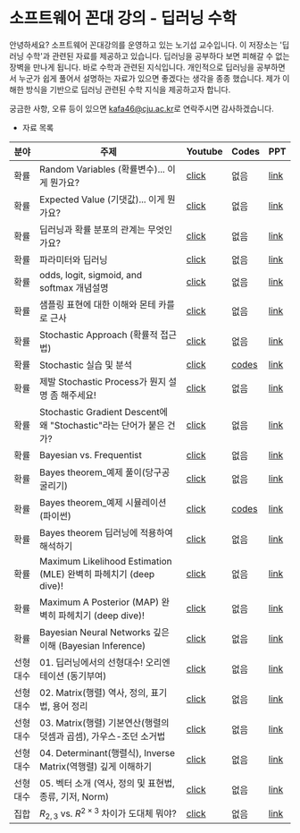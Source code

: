 # 소프트웨어 꼰대 강의 - 딥러닝 수학

<p>
    안녕하세요? 소프트웨어 꼰대강의를 운영하고 있는 노기섭 교수입니다.
    이 저장소는 '딥러닝 수학'과 관련된 자료를 제공하고 있습니다. 딥러닝을 공부하다 보면 피해갈 수 없는 장벽을 만나게 됩니다. 바로 수학과 관련된 지식입니다. 개인적으로 딥러닝을 공부하면서 누군가 쉽게 풀어서 설명하는 자료가 있으면 좋겠다는 생각을 종종 했습니다. 제가 이해한 방식을 기반으로 딥러닝 관련된 수학 지식을 제공하고자 합니다.
</p>


궁금한 사항, 오류 등이 있으면 [kafa46@cju.ac.kr](mailto:kafa46@cju.ac.kr)로 연락주시면 감사하겠습니다.

- 자료 목록 

|분야|주제|Youtube|Codes|PPT|
|---|---|---|---|---|
|확률|Random Variables (확률변수)... 이게 뭔가요?|[click](https://youtu.be/iTxTGBOhzCA)|없음|[link](https://github.com/kafa46/deeplearning_math/blob/master/01_probability_theory/01_random_variables.pdf)|
|확률|Expected Value (기댓값)... 이게 뭔가요?|[click](https://youtu.be/nvHyIScyQxs)|없음|[link](https://github.com/kafa46/deeplearning_math/blob/master/01_probability_theory/02.%20expected_value.pdf)|
|확률|딥러닝과 확률 분포의 관계는 무엇인가요?|[click](https://youtu.be/qpbIKg21mvI)|없음|[link](https://github.com/kafa46/deeplearning_math/blob/master/01_probability_theory/03_probability_distribution_and_deeplearning.pdf)|
|확률|파라미터와 딥러닝|[click](https://youtu.be/PobNLp279-w)|없음|[link](https://github.com/kafa46/deeplearning_math/blob/master/01_probability_theory/04_parameters_in_deep_learning.pdf)|
|확률|odds, logit, sigmoid, and softmax 개념설명|[click](https://youtu.be/V0uyiu6X4Zs)|없음|[link](https://github.com/kafa46/deeplearning_math/blob/master/01_probability_theory/05_odds_logit_sigmoid_and_softmax.pdf)|
|확률|샘플링 표현에 대한 이해와 몬테 카를로 근사|[click](https://youtu.be/nw_tVBCw0Z8)|없음|[link](https://github.com/kafa46/deeplearning_math/blob/master/01_probability_theory/06_sampling_representation_and_monte_carlo_approximation.pdf)|
|확률|Stochastic Approach (확률적 접근법)|[click](https://youtu.be/LBT41oKsHWg)|없음|[link](https://github.com/kafa46/deeplearning_math/blob/master/01_probability_theory/07_stochastic.pdf)|
|확률|Stochastic 실습 및 분석|[click](https://youtu.be/k6xog4ZNnT0)|[codes](https://github.com/kafa46/deeplearning_math/blob/master/01_probability_theory/07_stochastic.py)|[link](https://github.com/kafa46/deeplearning_math/blob/master/01_probability_theory/07_stochastic.pdf)|
|확률|제발 Stochastic Process가 뭔지 설명 좀 해주세요!|[click](https://youtu.be/HtJ-q8tc5qQ)|없음|[link](https://github.com/kafa46/deeplearning_math/blob/master/01_probability_theory/07_stochastic.pdf)|
|확률|Stochastic Gradient Descent에 왜 "Stochastic"라는 단어가 붙은 건가?|[click](https://youtu.be/DEQhCJ0nav4)|없음|[link](https://github.com/kafa46/deeplearning_math/blob/master/01_probability_theory/07_stochastic.pdf)|
|확률|Bayesian vs. Frequentist|[click](https://youtu.be/Kmw1pCsAqfM)|없음|[link](https://github.com/kafa46/deeplearning_math/blob/master/01_probability_theory/08_01_Bayesian_vs_frequentist.pdf)|
|확률|Bayes theorem_예제 풀이(당구공 굴리기)|[click](https://youtu.be/xdMor6957E0)|없음|[link](https://github.com/kafa46/deeplearning_math/blob/master/01_probability_theory/08_02_Bayes_theorem_example_and_simulation.pdf)|
|확률|Bayes theorem_예제 시뮬레이션(파이썬)|[click](https://youtu.be/7nyj0DvUluI)|[codes](https://github.com/kafa46/deeplearning_math/blob/master/01_probability_theory/08_02_Bayes_theorem_simulation.py)|[link](https://github.com/kafa46/deeplearning_math/blob/master/01_probability_theory/08_02_Bayes_theorem_example_and_simulation.pdf)|
|확률|Bayes theorem 딥러닝에 적용하여 해석하기|[click](https://youtu.be/YvWqPQhliaI)|없음|[link](https://github.com/kafa46/deeplearning_math/blob/master/01_probability_theory/08_03_Bayes_theorem_applying_into_deeplearning.pdf)|
|확률|Maximum Likelihood Estimation (MLE) 완벽히 파헤치기 (deep dive)!|[click](https://youtu.be/vzNRLY_hLlM)|없음|[link](https://github.com/kafa46/deeplearning_math/blob/master/01_probability_theory/09_Maximum_Likelihood_Estimation_(MLE).pdf)|
|확률|Maximum A Posterior (MAP) 완벽히 파헤치기 (deep dive)!|[click](https://youtu.be/H342QehYSqo)|없음|[link](https://github.com/kafa46/deeplearning_math/blob/master/01_probability_theory/10_Maximum_A_Posterior_(MAP).pdf)|
|확률|Bayesian Neural Networks 깊은 이해 (Bayesian Inference)|[click](https://youtu.be/126JfX_kJTU)|없음|[link](https://github.com/kafa46/deeplearning_math/blob/master/01_probability_theory/11_bayesian_neural_networks.pdf)|
|선형대수|01. 딥러닝에서의 선형대수! 오리엔테이션 (동기부여)|[click](https://youtu.be/Si2QxZEz8Po)|없음|[link](https://github.com/kafa46/deeplearning_math/blob/master/02_linear_algebra/01_orientation_and_motivations.pdf)|
|선형대수|02. Matrix(행렬) 역사, 정의,  표기법, 용어 정리|[click](https://youtu.be/ToWPEh1neCY)|없음|[link](https://github.com/kafa46/deeplearning_math/blob/master/02_linear_algebra/02_intro_definition_notation.pdf)|
|선형대수|03. Matrix(행렬) 기본연산(행렬의 덧셈과 곱셈), 가우스-조던 소거법|[click](https://youtu.be/hj3PBuvW5TA)|없음|[link](https://github.com/kafa46/deeplearning_math/blob/master/02_linear_algebra/03_matrix_operation.pdf)|
|선형대수|04. Determinant(행렬식), Inverse Matrix(역행렬) 깊게 이해하기|[click](https://youtu.be/rfeEx1saFVE)|없음|[link](https://github.com/kafa46/deeplearning_math/blob/master/02_linear_algebra/04_determinant_and_inverse_matrix.pdf)|
|선형대수|05. 벡터 소개 (역사, 정의 및 표현법, 종류, 기저, Norm)|[click](https://youtu.be/MKzejgqrW6Q)|없음|[link](https://github.com/kafa46/deeplearning_math/blob/master/02_linear_algebra/05_vector_introduction.pdf)|
|집합|$R_{2,3}$ vs. $R^{2\times3}$ 차이가 도대체 뭐야?|[click](https://youtu.be/m7dSzu-G_Mk)|없음|[link](https://github.com/kafa46/deeplearning_math/blob/master/03_set_theory/01_intepretation_of_number%20set.pdf)|